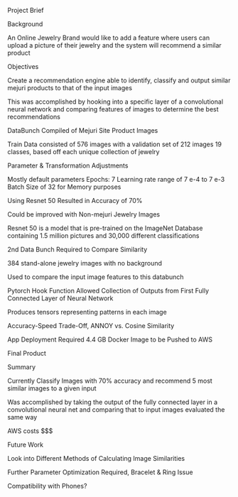 Project Brief

Background

An Online Jewelry Brand would like to add a feature where users can upload a picture of their jewelry and the system will recommend a similar product

Objectives

Create a recommendation engine able to identify, classify and output similar mejuri products to that of the input images

This was accomplished by hooking into a specific layer of a convolutional neural network and comparing features of images to determine the best recommendations

DataBunch Compiled of Mejuri Site Product Images

Train Data consisted of 576 images with a validation set of 212 images
19 classes, based off each unique collection of jewelry 


Parameter & Transformation Adjustments

Mostly default parameters
Epochs: 7
Learning rate range  of 7 e-4 to 7 e-3
Batch Size of 32 for Memory purposes

Using Resnet 50 Resulted in Accuracy of 70%

Could be improved with Non-mejuri Jewelry Images

Resnet 50 is a model that is pre-trained on the ImageNet Database containing 1.5 million pictures and 30,000 different classifications

2nd Data Bunch Required to Compare Similarity

384 stand-alone jewelry images with no background

Used to compare the input image features to this databunch

Pytorch Hook Function Allowed Collection of Outputs from First Fully Connected Layer of Neural Network

Produces tensors representing patterns in each image

Accuracy-Speed Trade-Off, ANNOY vs. Cosine Similarity

App Deployment Required 4.4 GB Docker Image to be Pushed to AWS

Final Product

Summary

Currently Classify Images with 70% accuracy and recommend 5 most similar images to a given input

Was accomplished by taking the output of the fully connected layer in a convolutional neural net and comparing that to input images evaluated the same way

AWS costs $$$

Future Work

Look into Different Methods of Calculating Image Similarities

Further Parameter Optimization Required, Bracelet & Ring Issue

Compatibility with Phones?


